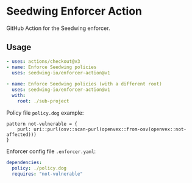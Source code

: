 # Seedwing Enforcer Action

GitHub Action for the Seedwing enforcer.

## Usage

```yaml
- uses: actions/checkout@v3
- name: Enforce Seedwing policies
  uses: seedwing-io/enforcer-action@v1
  
- name: Enforce Seedwing policies (with a different root)
  uses: seedwing-io/enforcer-action@v1
  with:
    root: ./sub-project
```

Policy file `policy.dog` example:

```
pattern not-vulnerable = {
    purl: uri::purl(osv::scan-purl(openvex::from-osv(openvex::not-affected)))
}
```

Enforcer config file `.enforcer.yaml`:

```yaml
dependencies:
  policy: ./policy.dog
  requires: "not-vulnerable"
```
